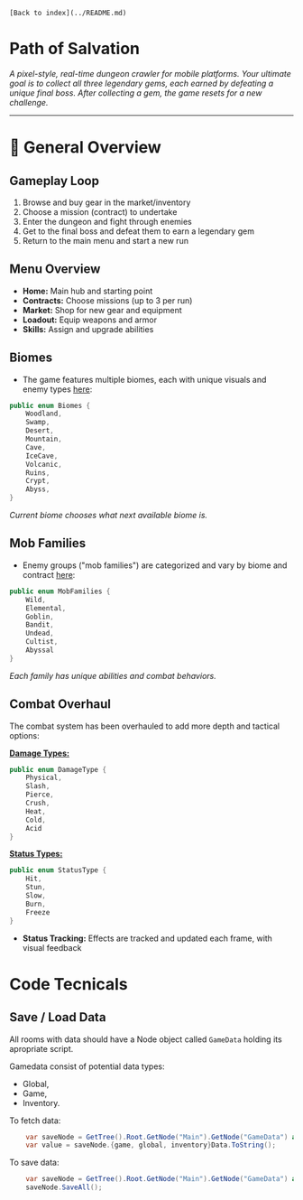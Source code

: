 	[Back to index](../README.md)
# Path of Salvation

*A pixel-style, real-time dungeon crawler for mobile platforms. Your ultimate goal is to collect all three legendary gems, each earned by defeating a unique final boss. After collecting a gem, the game resets for a new challenge.*

---

# 📘 General Overview

## Gameplay Loop

1. Browse and buy gear in the market/inventory
2. Choose a mission (contract) to undertake
3. Enter the dungeon and fight through enemies
4. Get to the final boss and defeat them to earn a legendary gem
5. Return to the main menu and start a new run

## Menu Overview

- **Home:** Main hub and starting point
- **Contracts:** Choose missions (up to 3 per run)
- **Market:** Shop for new gear and equipment
- **Loadout:** Equip weapons and armor
- **Skills:** Assign and upgrade abilities

## Biomes

- The game features multiple biomes, each with unique visuals and enemy types [here](./scripts/data/MyEnums.cs):

``` c#
public enum Biomes {
	Woodland,
	Swamp,
	Desert,
	Mountain,
	Cave,
	IceCave,
	Volcanic,
	Ruins,
	Crypt,
	Abyss,
}
```
*Current biome chooses what next available biome is.* 

## Mob Families

- Enemy groups ("mob families") are categorized and vary by biome and contract [here](./scripts/data/MyEnums.cs):

``` c#
public enum MobFamilies {
	Wild,
	Elemental,
	Goblin,
	Bandit,
	Undead,
	Cultist,
	Abyssal
}
```
*Each family has unique abilities and combat behaviors.*

## Combat Overhaul

The combat system has been overhauled to add more depth and tactical options:

**[Damage Types:](./scripts/data/MyEnums.cs)**
``` c#
public enum DamageType {
	Physical,
	Slash, 
	Pierce, 
	Crush, 
	Heat, 
	Cold, 
	Acid
}
```
**[Status Types:](./scripts/data/MyEnums.cs)**
``` c#
public enum StatusType {
	Hit, 
	Stun, 
	Slow, 
	Burn, 
	Freeze
}
```
- **Status Tracking:** Effects are tracked and updated each frame, with visual feedback

# Code Tecnicals

## Save / Load Data

All rooms with data should have a Node object called `GameData` holding its apropriate script.

Gamedata consist of potential data types: 
- Global, 
- Game, 
- Inventory.

To fetch data:
``` c#
	var saveNode = GetTree().Root.GetNode("Main").GetNode("GameData") as SaveData;
	var value = saveNode.{game, global, inventory}Data.ToString();
```

To save data:
``` c#
	var saveNode = GetTree().Root.GetNode("Main").GetNode("GameData") as SaveData;
	saveNode.SaveAll();
```
